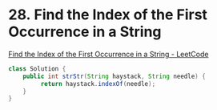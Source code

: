 # 28. Find the Index of the First Occurrence in a String

[Find the Index of the First Occurrence in a String - LeetCode](https://leetcode.com/problems/find-the-index-of-the-first-occurrence-in-a-string/)

```java
class Solution {
    public int strStr(String haystack, String needle) {
         return haystack.indexOf(needle);
    }
}
```